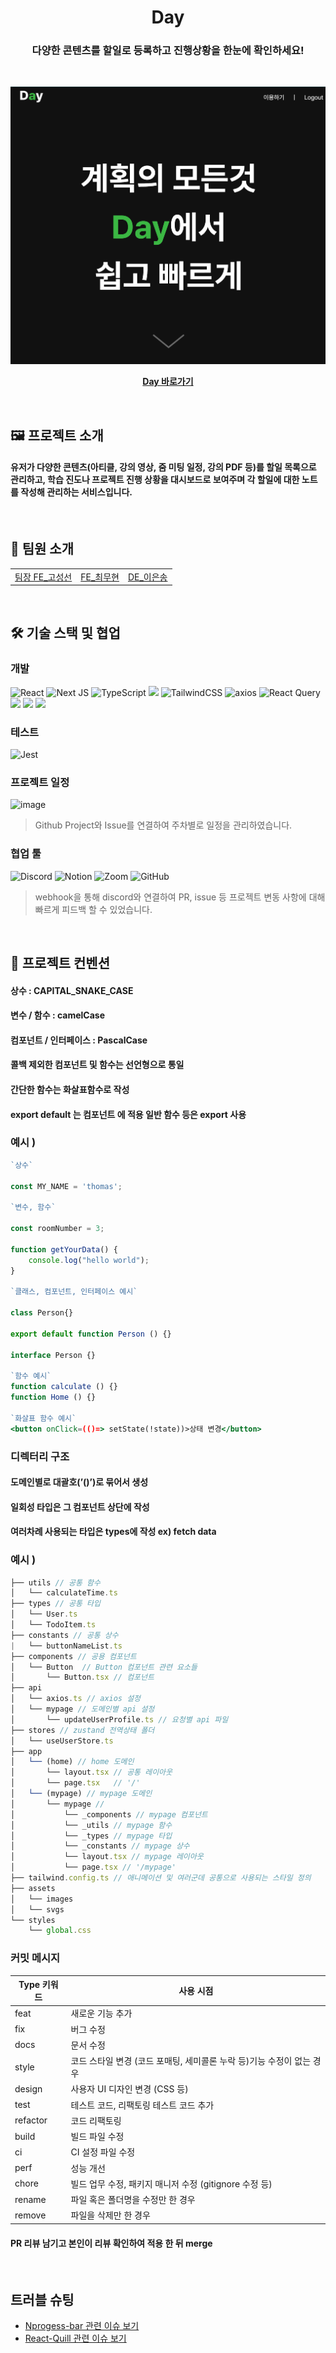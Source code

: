 <div align=center>

<h1>Day</h1>

<h3>다양한 콘텐츠를 할일로 등록하고 진행상황을 한눈에
 확인하세요!
</h3>

<br/>

![alt text](image.png)

**[Day 바로가기](https://slide-todo.vercel.app)**

</div>
<br/>

## 🖼️ 프로젝트 소개

#### 유저가 다양한 콘텐츠(아티클, 강의 영상, 줌 미팅 일정, 강의 PDF 등)를 할일 목록으로 관리하고, 학습 진도나 프로젝트 진행 상황을 대시보드로 보여주며 각 할일에 대한 노트를 작성해 관리하는 서비스입니다.

<br>

## 👥 팀원 소개

<table>
  <tbody>
    <tr>
      <td align="center">
        <a href="https://github.com/seongseonko">팀장 FE_고성선</a>
      </td>
      <td align="center">
        <a href="https://github.com/chlangus">FE_최무현</a>
      </td>
      <td align="center">
        <a href="">DE_이은송</a>
      </td>
    </tr>

  </tbody>
</table>

<br/>

## 🛠️ 기술 스택 및 협업

### 개발

![React](https://img.shields.io/badge/react-%2320232a.svg?style=for-the-badge&logo=react&logoColor=%2361DAFB)
![Next JS](https://img.shields.io/badge/Next-black?style=for-the-badge&logo=next.js&logoColor=white)
![TypeScript](https://img.shields.io/badge/typescript-%23007ACC.svg?style=for-the-badge&logo=typescript&logoColor=white)
<img src="https://img.shields.io/badge/Zustand-F36D00?style=for-the-badge&logo=&logoColor=white">
![TailwindCSS](https://img.shields.io/badge/tailwindcss-%2338B2AC.svg?style=for-the-badge&logo=tailwind-css&logoColor=white)
![axios](https://img.shields.io/badge/axios-671ddf?&style=for-the-badge&logo=axios&logoColor=white)
![React Query](https://img.shields.io/badge/-React%20Query-FF4154?style=for-the-badge&logo=react%20query&logoColor=white)
<img src="https://img.shields.io/badge/NEXTUI-000000?style=for-the-badge&logo=NEXTUI&logoColor=white">
<img src="https://img.shields.io/badge/NextAuth-ffff00?style=for-the-badge" />
<img src="https://img.shields.io/badge/reactquill-0000f?style=for-the-badge" />

### 테스트

![Jest](https://img.shields.io/badge/-jest-%23C21325?style=for-the-badge&logo=jest&logoColor=white)

### 프로젝트 일정

![image](https://github.com/user-attachments/assets/2e5e70d0-d1e7-42c9-81f9-a443cb7c24e8)

> Github Project와 Issue를 연결하여 주차별로 일정을 관리하였습니다.

### 협업 툴

![Discord](https://img.shields.io/badge/Discord-%235865F2.svg?style=for-the-badge&logo=discord&logoColor=white)
![Notion](https://img.shields.io/badge/Notion-%23000000.svg?style=for-the-badge&logo=notion&logoColor=white)
![Zoom](https://img.shields.io/badge/Zoom-2D8CFF?style=for-the-badge&logo=zoom&logoColor=white)
![GitHub](https://img.shields.io/badge/github-%23121011.svg?style=for-the-badge&logo=github&logoColor=white)

> webhook을 통해 discord와 연결하여 PR, issue 등 프로젝트 변동 사항에 대해 빠르게 피드백 할 수 있었습니다.

<br/>

## 📝 프로젝트 컨벤션

#### 상수 : CAPITAL_SNAKE_CASE

#### 변수 / 함수 : camelCase

#### 컴포넌트 / 인터페이스 : PascalCase

#### 콜백 제외한 컴포넌트 및 함수는 선언형으로 통일

#### 간단한 함수는 화살표함수로 작성

#### export default 는 컴포넌트 에 적용 일반 함수 등은 export 사용

### 예시 )

```jsx
`상수`

const MY_NAME = 'thomas';

`변수, 함수`

const roomNumber = 3;

function getYourData() {
	console.log("hello world");
}

`클래스, 컴포넌트, 인터페이스 예시`

class Person{}

export default function Person () {}

interface Person {}

`함수 예시`
function calculate () {}
function Home () {}

`화살표 함수 예시`
<button onClick=(()=> setState(!state))>상태 변경</button>
```

### 디렉터리 구조

#### 도메인별로 대괄호(’()’)로 묶어서 생성

#### 일회성 타입은 그 컴포넌트 상단에 작성

#### 여러차례 사용되는 타입은 types에 작성 ex) fetch data

### 예시 )

```jsx
├── utils // 공통 함수
│   └── calculateTime.ts
├── types // 공통 타입
│   └── User.ts
│   └── TodoItem.ts
├── constants // 공통 상수
|   └── buttonNameList.ts
├── components // 공용 컴포넌트
│   └── Button  // Button 컴포넌트 관련 요소들
│       └── Button.tsx // 컴포넌트
├── api
│   └── axios.ts // axios 설정
│   └── mypage // 도메인별 api 설정
│       └── updateUserProfile.ts // 요청별 api 파일
├── stores // zustand 전역상태 폴더
│   └── useUserStore.ts
├── app
│   └── (home) // home 도메인
│       └── layout.tsx // 공통 레이아웃
│       └── page.tsx   // '/'
│   └── (mypage) // mypage 도메인
│       └── mypage //
│           └── _components // mypage 컴포넌트
│           └── _utils // mypage 함수
│           └── _types // mypage 타입
│           └── _constants // mypage 상수
│           └── layout.tsx // mypage 레이아웃
│           └── page.tsx // '/mypage'
├── tailwind.config.ts // 애니메이션 및 여러군데 공통으로 사용되는 스타일 정의
├── assets
│   └── images
│   └── svgs
└── styles
    └── global.css
```

### 커밋 메시지

| Type 키워드 | 사용 시점                                                             |
| ----------- | --------------------------------------------------------------------- |
| feat        | 새로운 기능 추가                                                      |
| fix         | 버그 수정                                                             |
| docs        | 문서 수정                                                             |
| style       | 코드 스타일 변경 (코드 포매팅, 세미콜론 누락 등)기능 수정이 없는 경우 |
| design      | 사용자 UI 디자인 변경 (CSS 등)                                        |
| test        | 테스트 코드, 리팩토링 테스트 코드 추가                                |
| refactor    | 코드 리팩토링                                                         |
| build       | 빌드 파일 수정                                                        |
| ci          | CI 설정 파일 수정                                                     |
| perf        | 성능 개선                                                             |
| chore       | 빌드 업무 수정, 패키지 매니저 수정 (gitignore 수정 등)                |
| rename      | 파일 혹은 폴더명을 수정만 한 경우                                     |
| remove      | 파일을 삭제만 한 경우                                                 |

#### PR 리뷰 남기고 본인이 리뷰 확인하여 적용 한 뒤 merge

  <br/>

## 트러블 슈팅

<ul>
  <li>
  <a href='https://calm-starfish-862.notion.site/nprogress-bar-84a05edfe96d491b8a20d01987a72ea7?pvs=4'>
  Nprogess-bar 관련 이슈 보기
  </a>
  </li>
  <li>
    <a href='https://calm-starfish-862.notion.site/React-quill-d4d3ba4dfbb14ad08ff28c99567844c3?pvs=4'>
    React-Quill 관련 이슈 보기
    </a>
  </li>
</ul>
